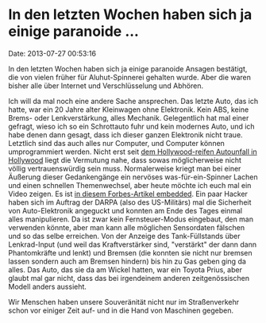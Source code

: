 In den letzten Wochen haben sich ja einige paranoide \...
=========================================================

Date: 2013-07-27 00:53:16

In den letzten Wochen haben sich ja einige paranoide Ansagen bestätigt,
die von vielen früher für Aluhut-Spinnerei gehalten wurde. Aber die
waren bisher alle über Internet und Verschlüsselung und Abhören.

Ich will da mal noch eine andere Sache ansprechen. Das letzte Auto, das
ich hatte, war ein 20 Jahre alter Kleinwagen ohne Elektronik. Kein ABS,
keine Brems- oder Lenkverstärkung, alles Mechanik. Gelegentlich hat mal
einer gefragt, wieso ich so ein Schrottauto fuhr und kein modernes Auto,
und ich habe denen dann gesagt, dass ich dieser ganzen Elektronik nicht
traue. Letztlich sind das auch alles nur Computer, und Computer können
umprogrammiert werden. Nicht erst seit [dem Hollywood-reifen Autounfall
in Hollywood](http://blog.fefe.de/?ts=af3f06a1) liegt die Vermutung
nahe, dass sowas möglicherweise nicht völlig vertrauenswürdig sein muss.
Normalerweise kriegt man bei einer Äußerung dieser Gedankengänge ein
nervöses was-für-ein-Spinner Lachen und einen schnellen Themenwechsel,
aber heute möchte ich euch mal ein Video zeigen. Es ist [in diesem
Forbes-Artikel
embedded](http://www.forbes.com/sites/andygreenberg/2013/07/24/hackers-reveal-nasty-new-car-attacks-with-me-behind-the-wheel-video/).
Ein paar Hacker haben sich im Auftrag der DARPA (also des US-Militärs)
mal die Sicherheit von Auto-Elektronik angeguckt und konnten am Ende des
Tages einmal alles manipulieren. Da ist zwar kein Fernsteuer-Modus
eingebaut, den man verwenden könnte, aber man kann alle möglichen
Sensordaten fälschen und so das selbe erreichen. Von der Anzeige des
Tank-Füllstands über Lenkrad-Input (und weil das Kraftverstärker sind,
\"verstärkt\" der dann dann Phantomkräfte und lenkt) und Bremsen (die
konnten sie nicht nur bremsen lassen sondern auch am Bremsen hindern)
bis hin zu Gas geben ging da alles. Das Auto, das sie da am Wickel
hatten, war ein Toyota Prius, aber glaubt mal gar nicht, dass das bei
irgendeinem anderen zeitgenössischen Modell anders aussieht.

Wir Menschen haben unsere Souveränität nicht nur im Straßenverkehr schon
vor einiger Zeit auf- und in die Hand von Maschinen gegeben.
